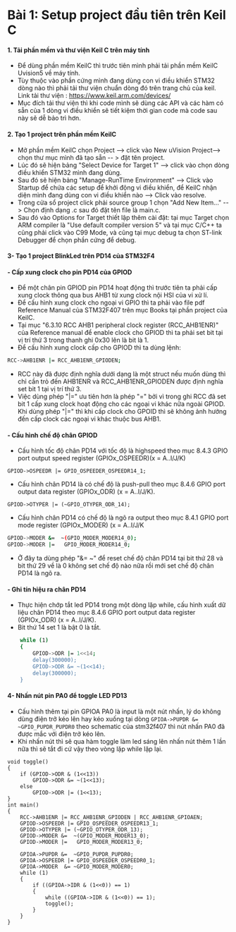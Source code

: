 
# Bài 1: Setup project đầu tiên trên Keil C
#### 1. Tải phần mềm và thư viện Keil C trên máy tính
- Để dùng phần mềm KeilC thì trước tiên mình phải tải phần mềm KeilC Uvision5 về máy tính.
- Tùy thuộc vào phần cứng mình đang dùng con vi điều khiển STM32 dòng nào thì phải tải thư viện chuẩn dòng đó trên trang chủ của keil.
Link tải thư viện : https://www.keil.arm.com/devices/
- Mục đích tải thư viện thì khi code mình sẽ dùng các API và các hàm có sẵn của 1 dòng vi điều khiển sẽ tiết kiệm thời gian code mà code sau này sẽ dễ bảo trì hơn.
#### 2. Tạo 1 project trên phần mềm KeilC
- Mở phần mềm KeilC chọn Project --> click vào New uVision Project--> chọn thư mục mình đã tạo sẵn -- > đặt tên project.
- Lúc đó sẽ hiện bảng "Select Device for Target 1" --> click vào chọn dòng điều khiển STM32 mình đang dùng.
- Sau đó sẽ hiện bảng "Manage-RunTime Environment" --> Click vào Startup để chứa các setup để khởi động vi điều khiển, để KeilC nhận diện mình đang dùng con vi điều khiển nào --> Click vào resolve.
- Trong cửa sổ project click phải source group 1 chọn "Add New Item..." --> Chọn định dạng .c sau đó đặt tên file là main.c.
- Sau đó vào Options for Target thiết lập thêm cài đặt: tại mục Target chọn ARM compiler là "Use default compiler version 5" và tại mục C/C++ ta cũng phải click vào C99 Mode, và cũng tại mục debug ta chọn ST-link Debugger để chọn phần cứng để debug.
#### 3- Tạo 1 project BlinkLed trên PD14 của STM32F4
#### - Cấp xung clock cho pin PD14 của GPIOD
- Để một chân pin GPIOD pin PD14 hoạt động thì trước tiên ta phải cấp xung clock thông qua bus AHB1 từ xung clock nội HSI của vi xử lí.
- Để cấu hình xung clock cho ngoại vi GPIO thì ta phải vào file pdf Reference Manual của STM32F407 trên mục Books tại phần project của KeilC.
- Tại mục "6.3.10 RCC AHB1 peripheral clock register (RCC_AHB1ENR)" của Reference manual để enable clock cho GPIOD  thì ta phải set bit tại vị trí thứ 3 trong thanh ghi 0x30 lên là bit là 1.
- Để cấu hình xung clock cấp cho GPIOD thì ta dùng lệnh:
```bash
RCC->AHB1ENR |= RCC_AHB1ENR_GPIODEN;
```
- RCC này đã được định nghĩa dưới dạng là một struct nếu muốn dùng thì chỉ cần trỏ đến AHB1ENR và RCC_AHB1ENR_GPIODEN được định nghĩa set bit 1 tại vị trí thứ 3.
- Việc dùng phép "|=" ưu tiên hơn là phép "=" bởi vì trong ghi RCC đã set bit 1 cấp xung clock hoạt động cho các ngoại vi khác nữa ngoài GPIOD. Khi dùng phép "|=" thì khi cấp clock cho GPOID thì sẽ không ảnh hưởng đến cấp clock các ngoại vi khác thuộc bus AHB1.
#### - Cấu hình chế độ chân GPIOD
- Cấu hình tốc độ chân PD14 với tốc độ là highspeed theo mục 8.4.3 GPIO port output speed register (GPIOx_OSPEEDR)(x = A..I/J/K)
```
GPIOD->OSPEEDR |= GPIO_OSPEEDER_OSPEEDR14_1;
```
- Cấu hình chân PD14 là có chế độ là push-pull theo mục 8.4.6 GPIO port output data register (GPIOx_ODR) (x = A..I/J/K).
```
GPIOD->OTYPER |= (~GPIO_OTYPER_ODR_14);
```
- Cấu hình chân PD14 có chế độ là ngõ ra output theo mục 8.4.1 GPIO port mode register (GPIOx_MODER) (x = A..I/J/K
```bash
GPIOD->MODER &=  ~(GPIO_MODER_MODER14_0);
GPIOD->MODER |=   GPIO_MODER_MODER14_0;
```
- Ở đây ta dùng phép "&= ~" để reset chế độ chân PD14 tại bit thứ 28 và bit thứ 29 về là 0 không set chế độ nào nữa rồi mới set chế độ chân PD14 là ngõ ra.
#### - Ghi tín hiệu ra chân PD14
- Thực hiện chớp tắt led PD14 trong một dòng lặp while, cấu hình xuất dữ liệu chân PD14 theo mục 8.4.6 GPIO port output data register (GPIOx_ODR) (x = A..I/J/K). 
- Bit thứ 14 set 1 là bật 0 là tắt.
```bash
	while (1)
	{
		GPIOD->ODR |= 1<<14;
		delay(300000);
		GPIOD->ODR &= ~(1<<14);
		delay(300000);
	}
```
#### 4- Nhấn nút pin PA0 để toggle LED PD13
- Cấu hình thêm tại pin GPIOA PA0 là input là một nút nhấn, lý do không dùng điện trở kéo lên hay kéo xuống tại dòng `GPIOA->PUPDR &= ~GPIO_PUPDR_PUPDR0` theo schematic của stm32f407 thì nút nhấn PA0 đã được mắc với điện trở kéo lên.
- Khi nhấn nút thì sẽ qua hàm toggle làm led sáng lên nhấn nút thêm 1 lần nữa thì sẽ tắt đi cứ vậy theo vòng lặp while lặp lại.   
```
void toggle()
{
	if (GPIOD->ODR & (1<<13))
		GPIOD->ODR &= ~(1<<13);
	else 
		GPIOD->ODR |= (1<<13);
}
int main()
{
	RCC->AHB1ENR |= RCC_AHB1ENR_GPIODEN | RCC_AHB1ENR_GPIOAEN;
	GPIOD->OSPEEDR |= GPIO_OSPEEDER_OSPEEDR13_1;
	GPIOD->OTYPER |= (~GPIO_OTYPER_ODR_13);
	GPIOD->MODER &=  ~(GPIO_MODER_MODER13_0);
	GPIOD->MODER |=   GPIO_MODER_MODER13_0;
	
	GPIOA->PUPDR &=  ~GPIO_PUPDR_PUPDR0;
	GPIOA->OSPEEDR |= GPIO_OSPEEDER_OSPEEDR0_1;
	GPIOA->MODER  &= ~GPIO_MODER_MODER0;
	while (1)
	{
		if ((GPIOA->IDR & (1<<0)) == 1)
		{
			while ((GPIOA->IDR & (1<<0)) == 1);
			toggle();
		}
	}		
}
```



